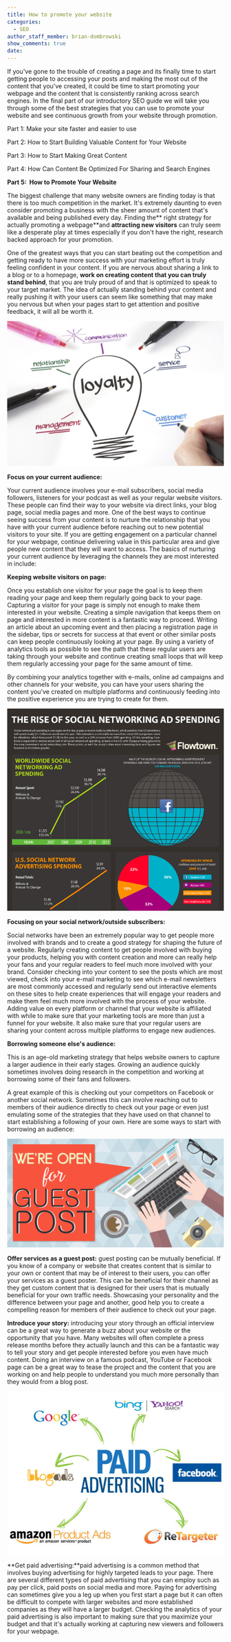 ```yaml
---
title: How to promote your website
categories:
  - SEO
author_staff_member: brian-dombrowski
show_comments: true
date:
---
```



If you've gone to the trouble of creating a page and its finally time to start getting people to accessing your posts and making the most out of the content that you've created, it could be time to start promoting your webpage and the content that is consistently ranking across search engines. In the final part of our introductory SEO guide we will take you through some of the best strategies that you can use to promote your website and see continuous growth from your website through promotion.

Part 1: Make your site faster and easier to use

Part 2: How to Start Building Valuable Content for Your Website

Part 3: How to Start Making Great Content

Part 4: How Can Content Be Optimized For Sharing and Search Engines

**Part 5: &nbsp;How to Promote Your Website**

The biggest challenge that many website owners are finding today is that there is too much competition in the market. It's extremely daunting to even consider promoting a business with the sheer amount of content that's available and being published every day. Finding the** right strategy for actually promoting a webpage**and **attracting new visitors** can truly seem like a desperate play at times especially if you don't have the right, research backed approach for your promotion.

One of the greatest ways that you can start beating out the competition and getting ready to have more success with your marketing effort is truly feeling confident in your content. If you are nervous about sharing a link to a blog or to a homepage, **work on creating content that you can truly stand behind**, that you are truly proud of and that is optimized to speak to your target market. The idea of actually standing behind your content and really pushing it with your users can seem like something that may make you nervous but when your pages start to get attention and positive feedback, it will all be worth it.

![](/uploads/versions/customer-loyalty-bulb---x----1600-1066x---.jpg)

**Focus on your current audience:**

Your current audience involves your e-mail subscribers, social media followers, listeners for your podcast as well as your regular website visitors. These people can find their way to your website via direct links, your blog page, social media pages and more. One of the best ways to continue seeing success from your content is to nurture the relationship that you have with your current audience before reaching out to new potential visitors to your site. If you are getting engagement on a particular channel for your webpage, continue delivering value in this particular area and give people new content that they will want to access. The basics of nurturing your current audience by leveraging the channels they are most interested in include:

**Keeping website visitors on page:**

Once you establish one visitor for your page the goal is to keep them reading your page and keep them regularly going back to your page. Capturing a visitor for your page is simply not enough to make them interested in your website. Creating a simple navigation that keeps them on page and interested in more content is a fantastic way to proceed. Writing an article about an upcoming event and then placing a registration page in the sidebar, tips or secrets for success at that event or other similar posts can keep people continuously looking at your page. By using a variety of analytics tools as possible to see the path that these regular users are taking through your website and continue creating small loops that will keep them regularly accessing your page for the same amount of time.

By combining your analytics together with e-mails, online ad campaigns and other channels for your website, you can have your users sharing the content you've created on multiple platforms and continuously feeding into the positive experience you are trying to create for them.

![](/uploads/versions/ft0010-rise-of-social-net-ad-spending---x----897-835x---.png)

**Focusing on your social network/outside subscribers:**

Social networks have been an extremely popular way to get people more involved with brands and to create a good strategy for shaping the future of a website. Regularly creating content to get people involved with buying your products, helping you with content creation and more can really help your fans and your regular readers to feel much more involved with your brand. Consider checking into your content to see the posts which are most viewed, check into your e-mail marketing to see which e-mail newsletters are most commonly accessed and regularly send out interactive elements on these sites to help create experiences that will engage your readers and make them feel much more involved with the process of your website. Adding value on every platform or channel that your website is affiliated with while to make sure that your marketing tools are more than just a funnel for your website. It also make sure that your regular users are sharing your content across multiple platforms to engage new audiences.

**Borrowing someone else's audience:**

This is an age-old marketing strategy that helps website owners to capture a larger audience in their early stages. Growing an audience quickly sometimes involves doing research in the competition and working at borrowing some of their fans and followers.

A great example of this is checking out your competitors on Facebook or another social network. Sometimes this can involve reaching out to members of their audience directly to check out your page or even just emulating some of the strategies that they have used on that channel to start establishing a following of your own. Here are some ways to start with borrowing an audience:

![](/uploads/versions/write-a-guest-post---x----1024-512x---.jpg)

**Offer services as a guest post:** guest posting can be mutually beneficial. If you know of a company or website that creates content that is similar to your own or content that may be of interest to their users, you can offer your services as a guest poster. This can be beneficial for their channel as they get custom content that is designed for their users that is mutually beneficial for your own traffic needs. Showcasing your personality and the difference between your page and another, good help you to create a compelling reason for members of their audience to check out your page.

**Introduce your story:** introducing your story through an official interview can be a great way to generate a buzz about your website or the opportunity that you have. Many websites will often complete a press release months before they actually launch and this can be a fantastic way to tell your story and get people interested before you even have much content. Doing an interview on a famous podcast, YouTube or Facebook page can be a great way to tease the project and the content that you are working on and help people to understand you much more personally than they would from a blog post.

![](/uploads/versions/learn-about-paid-advertising---x----600-450x---.jpg)

**Get paid advertising:**paid advertising is a common method that involves buying advertising for highly targeted leads to your page. There are several different types of paid advertising that you can employ such as pay per click, paid posts on social media and more. Paying for advertising can sometimes give you a leg up when you first start a page but it can often be difficult to compete with larger websites and more established companies as they will have a larger budget. Checking the analytics of your paid advertising is also important to making sure that you maximize your budget and that it's actually working at capturing new viewers and followers for your webpage.